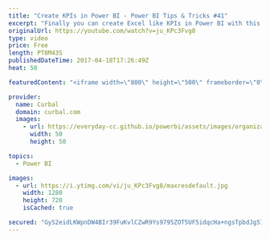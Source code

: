 ```yaml
---
title: "Create KPIs in Power BI - Power BI Tips & Tricks #41"
excerpt: "Finally you can create Excel like KPIs in Power BI with this neat trick!  Download the example here:  http://gofile.me/2kEOD/MkrKmd0fp Northwind data source: https://www.youtube.com/watch?v=k3NMIlLffrU Unicodes: http://unicodelookup.com/#triangle/1   Looking for a download file? Go to our Download Center:"
originalUrl: https://youtube.com/watch?v=ju_KPc3Fvg8
type: video
price: Free
length: PT8M43S
publishedDateTime: 2017-04-18T17:26:49Z
heat: 50

featuredContent: "<iframe width=\"800\" height=\"500\" frameborder=\"0\" src=\"https://www.youtube.com/embed/ju_KPc3Fvg8\" allow=\"accelerometer; autoplay; encrypted-media; gyroscope; picture-in-picture\" allowfullscreen></iframe>"

provider:
  name: Curbal
  domain: curbal.com
  images:
    - url: https://everyday-cc.github.io/powerbi/assets/images/organizations/curbal.com-50x50.jpg
      width: 50
      height: 50

topics:
  - Power BI

images:
  - url: https://i.ytimg.com/vi/ju_KPc3Fvg8/maxresdefault.jpg
    width: 1280
    height: 720
    isCached: true

secured: "GyS2eidLKWpnDW4BIr39FuKvlCZwR9Ys9795ZOT5UF5idqcHa+ngsTpbdJg57bi0zs8NwgLsTzTslsAl6x9x+nZjCYn5OjxptbX0pSGUovZ2pNdAqR10ZYQNRDXkV1RxmBUDXCFydAkdKkFss7VXbqlOeXPlR608A/VWQ1NkY2Rb39qVtYx1p1ivMl5J35W4xFRYr5jefbU5895UAuxzMcwWlXBWGCnzvjbsqZClCxdpZbpS/ALQlDkEcdgvYqEvMs6bLtlAyMxVAPDPsjaJMqDWOtF4HOictEoish5bVTG1LwL6oeDxL8vS2Tnj1MC8JLJ6o3c+uQKrKYskfVUweaBtlRcklPOf0bcWsJ1e28m8wY6/Tn73DBdAujOGL1Unf+lgYxurOqf4PujWKzgVi9onq3R5Y+yk5crTfJYusfo=;G7rk4QNklCc9AUdvgf6n5w=="
---
```


